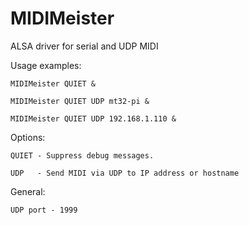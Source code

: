 # MIDIMeister
ALSA driver for serial and UDP MIDI

Usage examples:

	MIDIMeister QUIET &

	MIDIMeister QUIET UDP mt32-pi &
	
	MIDIMeister QUIET UDP 192.168.1.110 &
	
Options:

	QUIET - Suppress debug messages.

	UDP   - Send MIDI via UDP to IP address or hostname 

General:

	UDP port - 1999
	
	
